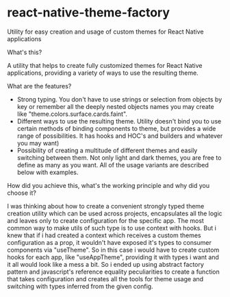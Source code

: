 # react-native-theme-factory
Utility for easy creation and usage of custom themes for React Native applications

What's this?

A utility that helps to create fully customized themes for React Native applications, providing a variety of ways to use the resulting theme.

What are the features?

- Strong typing. You don't have to use strings or selection from objects by key or remember all the deeply nested objects names you may create like "theme.colors.surface.cards.faint".
- Different ways to use the resulting theme. Utility doesn't bind you to use certain methods of binding components to theme, but provides a wide range of possibilities. It has hooks and HOC's and builders and whatever you may want)
- Possibility of creating a multitude of different themes and easily switching between them. Not only light and dark themes, you are free to define as many as you want. All of the usage variants are described below with examples.

How did you achieve this, what's the working principle and why did you choose it?

I was thinking about how to create a convenient strongly typed theme creation utility which can be used across projects, encapsulates all the logic and leaves only to create configuration for the specific app. The most common way to make utils of such type is to use context with hooks. But i knew that if i had created a context which receives a custom themes configuration as a prop, it wouldn't have exposed it's types to consumer components via "useTheme". So in this case i would have to create custom hooks for each app, like "useAppTheme", providing it with types i want and it all would look like a mess a bit. So i ended up using abstract factory pattern and javascript's reference equality peculiarities to create a function that takes configuration and creates all the tools for theme usage and switching with types inferred from the given config.
